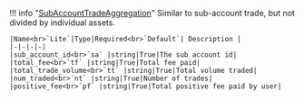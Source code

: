 !!! info "[SubAccountTradeAggregation](/../../schemas/sub_account_trade_aggregation)"
    Similar to sub-account trade, but not divided by individual assets.<br>

    |Name<br>`Lite`|Type|Required<br>`Default`| Description |
    |-|-|-|-|
    |sub_account_id<br>`sa` |string|True|The sub account id|
    |total_fee<br>`tf` |string|True|Total fee paid|
    |total_trade_volume<br>`tt` |string|True|Total volume traded|
    |num_traded<br>`nt` |string|True|Number of trades|
    |positive_fee<br>`pf` |string|True|Total positive fee paid by user|
